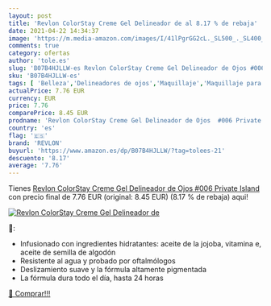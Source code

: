 ```yaml
---
layout: post
title: 'Revlon ColorStay Creme Gel Delineador de al 8.17 % de rebaja'
date: 2021-04-22 14:34:37
image: 'https://m.media-amazon.com/images/I/41lPgrGG2cL._SL500_._SL400_.jpg'
comments: true
category: ofertas
author: 'tole.es'
slug: 'B07B4HJLLW-es Revlon ColorStay Creme Gel Delineador de Ojos #006 Private...'
sku: 'B07B4HJLLW-es'
tags: [ 'Belleza','Delineadores de ojos','Maquillaje','Maquillaje para ojos','revlon', ]
actualPrice: 7.76 EUR
currency: EUR
price: 7.76
comparePrice: 8.45 EUR
prodname: 'Revlon ColorStay Creme Gel Delineador de Ojos  #006 Private Island '
country: 'es'
flag: '🇪🇸'
brand: 'REVLON'
buyurl: 'https://www.amazon.es/dp/B07B4HJLLW/?tag=tolees-21'
descuento: '8.17'
average: '7.76'
---
```


Tienes [Revlon ColorStay Creme Gel Delineador de Ojos  #006 Private Island ](https://www.amazon.es/dp/B07B4HJLLW/?tag=tolees-21) con precio final de  7.76 EUR (original: 8.45 EUR) (8.17 %  de rebaja) aqui!

[![Revlon ColorStay Creme Gel Delineador de](https://m.media-amazon.com/images/I/41lPgrGG2cL._SL500_._SL400_.jpg)](https://www.amazon.es/dp/B07B4HJLLW/?tag=tolees-21)

🔎:

- Infusionado con ingredientes hidratantes: aceite de la jojoba, vitamina e, aceite de semilla de algodón
- Resistente al agua y probado por oftalmólogos
- Deslizamiento suave y la fórmula altamente pigmentada
- La fórmula dura todo el día, hasta 24 horas

[🛒 Comprar!!!](https://www.amazon.es/dp/B07B4HJLLW/?tag=tolees-21)
